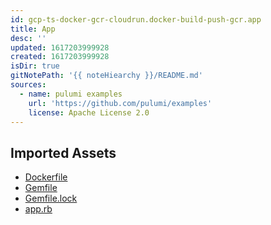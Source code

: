 ```yaml
---
id: gcp-ts-docker-gcr-cloudrun.docker-build-push-gcr.app
title: App
desc: ''
updated: 1617203999928
created: 1617203999928
isDir: true
gitNotePath: '{{ noteHiearchy }}/README.md'
sources:
  - name: pulumi examples
    url: 'https://github.com/pulumi/examples'
    license: Apache License 2.0
---
```

## Imported Assets

- [Dockerfile](/assets/dockerfile)
- [Gemfile](/assets/gemfile)
- [Gemfile.lock](/assets/gemfile.lock)
- [app.rb](/assets/app.rb)

